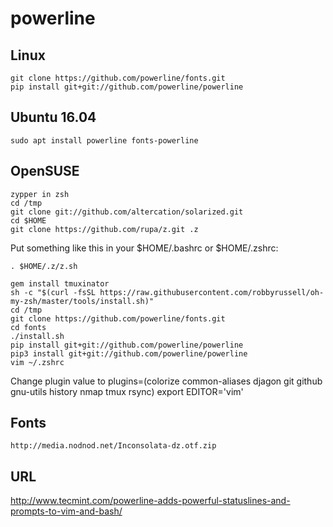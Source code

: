 # powerline
## Linux
```console
git clone https://github.com/powerline/fonts.git
pip install git+git://github.com/powerline/powerline
```
## Ubuntu 16.04
```console
sudo apt install powerline fonts-powerline
```
## OpenSUSE
```console
zypper in zsh
cd /tmp
git clone git://github.com/altercation/solarized.git
cd $HOME
git clone https://github.com/rupa/z.git .z
```
Put something like this in your $HOME/.bashrc or $HOME/.zshrc:
```console
. $HOME/.z/z.sh
```

```console
gem install tmuxinator
sh -c "$(curl -fsSL https://raw.githubusercontent.com/robbyrussell/oh-my-zsh/master/tools/install.sh)"
cd /tmp
git clone https://github.com/powerline/fonts.git
cd fonts
./install.sh
pip install git+git://github.com/powerline/powerline
pip3 install git+git://github.com/powerline/powerline
vim ~/.zshrc
```
Change plugin value to
plugins=(colorize common-aliases djagon git github gnu-utils history nmap tmux rsync)
export EDITOR='vim'


## Fonts
```console
http://media.nodnod.net/Inconsolata-dz.otf.zip
```

## URL
http://www.tecmint.com/powerline-adds-powerful-statuslines-and-prompts-to-vim-and-bash/
